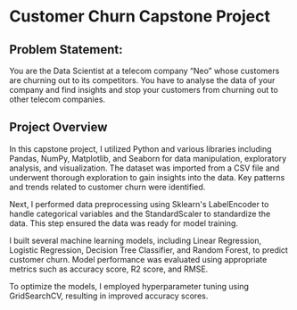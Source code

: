 # Customer Churn Capstone Project
## Problem Statement: 
You are the Data Scientist at a telecom company “Neo” whose customers are churning out to
its competitors. You have to analyse the data of your company and find insights and stop your
customers from churning out to other telecom companies. 

## Project Overview
In this capstone project, I utilized Python and various libraries including Pandas, NumPy, Matplotlib, and Seaborn for data manipulation, exploratory analysis, and visualization. The dataset was imported from a CSV file and underwent thorough exploration to gain insights into the data. Key patterns and trends related to customer churn were identified.

Next, I performed data preprocessing using Sklearn's LabelEncoder to handle categorical variables and the StandardScaler to standardize the data. This step ensured the data was ready for model training.

I built several machine learning models, including Linear Regression, Logistic Regression, Decision Tree Classifier, and Random Forest, to predict customer churn. Model performance was evaluated using appropriate metrics such as accuracy score, R2 score, and RMSE.

To optimize the models, I employed hyperparameter tuning using GridSearchCV, resulting in improved accuracy scores.







